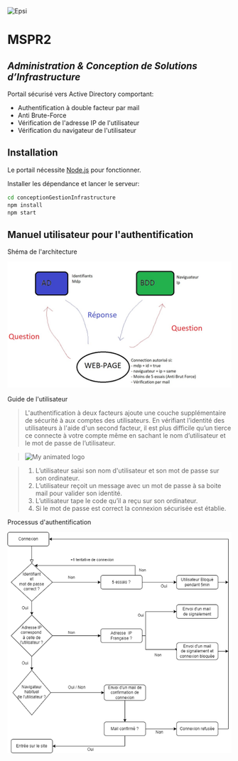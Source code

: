 ![Epsi](https://www.epsi.fr/wp-content/uploads/2018/10/logomonogramme.jpg)

# MSPR2
## _Administration & Conception de Solutions d’Infrastructure_


Portail sécurisé vers Active Directory comportant:

- Authentification à double facteur par mail
- Anti Brute-Force
- Vérification de l'adresse IP de l'utilisateur
- Vérification du navigateur de l'utilisateur

## Installation

Le portail nécessite [Node.js](https://nodejs.org/) pour fonctionner.

Installer les dépendance et lancer le serveur:

```sh
cd conceptionGestionInfrastructure
npm install
npm start
```

## Manuel utilisateur pour l'authentification
Shéma de l'architecture

![My animated logo](https://github.com/ClementGit-hub/conceptionGestionInfrastructure/blob/master/assets/Architecture_MSPR2.jpg)

Guide de l'utilisateur
> L'authentification à deux facteurs ajoute une couche supplémentaire de sécurité à aux comptes des utilisateurs. En vérifiant l’identité des utilisateurs à l'aide 
> d'un second facteur, il est plus difficile qu’un tierce ce connecte à votre compte même en sachant le nom d’utilisateur et le mot de passe de l’utilisateur.

> ![My animated logo](https://github.com/ClementGit-hub/conceptionGestionInfrastructure/blob/master/assets/unknown.jpg)

> 1. L’utilisateur saisi son nom d'utilisateur et son mot de passe sur son ordinateur.
> 2. L’utilisateur reçoit un message avec un mot de passe à sa boite mail pour valider son identité.
> 3. L’utilisateur tape le code qu’il a reçu sur son ordinateur.
> 4. Si le mot de passe est correct la connexion sécurisée est établie.

Processus d'authentification

![My animated logo](https://github.com/ClementGit-hub/conceptionGestionInfrastructure/blob/master/assets/FlowChart_MSPR2.drawio.png)

